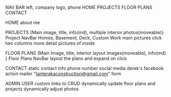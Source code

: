 NAV BAR
  left, company logo, phone
  HOME
  PROJECTS
  FLOOR PLANS
  CONTACT

HOME
  about me

PROJECTS
  {Main image, title, info(md), multiple interior photos(moveable)}
    Project NavBar
    Homes, Basement, Deck, Custom Work
  main pictures click
    two columns
      more detail
      pictures of inside

FLOOR PLANS
  {Main Image, title, interior layout images(moveable), info(md) }
  Floor Plans NavBar
    layout the plans and expand on click

CONTACT
  static contact info
    phone number
    social media derek's facebook
  action mailer "tanterakaconstruction@gmail.com" form

ADMIN USER
  custom links to CRUD
  dynamically update floor plans and projects
  dynamically adjust photos
